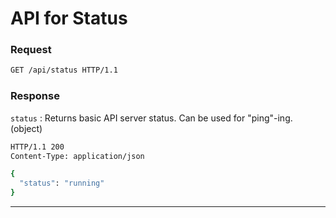 # API for Status

<ApiPreamble verb="get" path="/status" />

### Request

```bash title="Example"
GET /api/status HTTP/1.1
```

### Response

`status`
: Returns basic API server status. Can be used for "ping"-ing. (object)

```bash title="Example"
HTTP/1.1 200
Content-Type: application/json

{
  "status": "running"
}
```

---
